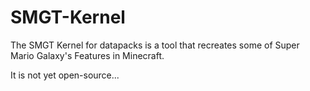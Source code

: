 # SMGT-Kernel
The SMGT Kernel for datapacks is a tool that recreates some of Super Mario Galaxy's Features in Minecraft.

It is not yet open-source...
